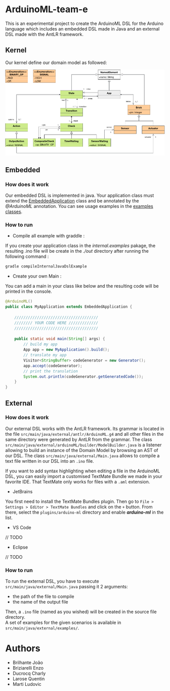 # ArduinoML-team-e
This is an experimental project to create the ArduinoML DSL for the Arduino language which includes
an embedded DSL made in Java and an external DSL made with the AntLR framework.  

## Kernel
Our kernel define our domain model as followed:

![UML domain model](./uml/Domain-model.png?raw=true)

## Embedded
### How does it work

Our embedded DSL is implemented in java.
Your application class must extend the [EmbeddedApplication](./src/main/java/internal/builders/EmbeddedApplication.java) class and be annotated by the _@ArduinoML_ annotation.
You can see usage examples in the [examples classes](./src/main/java/internal/examples/).

### How to run

- Compile all example with graddle :

If you create your application class in the _internal.examples_ pakage, the resulting .ino file will be create in the _./out_ directory after running the following command :
```sh 
gradle compileInternalJavaDslExample 
```

- Create your own Main :

You can add a main in your class like below and the resulting code will be printed in the console.
```java
@ArduinoML()
public class MyApplication extends EmbeddedApplication {

    /////////////////////////////////////
    //////// YOUR CODE HERE /////////////
    /////////////////////////////////////
    
    public static void main(String[] args) {
        // build my app
        App app = new MyApplication().build();
        // translate my app
        Visitor<StringBuffer> codeGenerator = new Generator();
        app.accept(codeGenerator);
        // print the translation
        System.out.println(codeGenerator.getGeneratedCode());
    }
} 
```
 
## External

### How does it work

Our external DSL works with the AntLR framework.
Its grammar is located in the file `src/main/java/external/antlr/ArduinoML.g4`
and all other files in the same directory were generated by AntLR from the grammar.
The class `src/main/java/external/arduinoML/builder/ModelBuilder.java` is a listener allowing to build an instance
of the Domain Model by browsing an AST of our DSL.
The class `src/main/java/external/Main.java` allows to compile a text file written in our DSL into an `.ino` file.  
  
If you want to add syntax highlighting when editing a file in the ArduinoML DSL,
you can easily import a customised TextMate Bundle we made in your favorite IDE.
That TextMate only works for files with a `.aml` extension.  

- JetBrains

You first need to install the TextMate Bundles plugin.
Then go to `File > Settings > Editor > TextMate Bundles` and click on the `+` button.
From there, select the `plugins/arduino-ml` directory and enable _**arduino-ml**_ in the list.

- VS Code

// TODO

- Eclipse

// TODO

### How to run

To run the external DSL, you have to execute `src/main/java/external/Main.java` passing it 2 arguments:

- the path of the file to compile
- the name of the output file

Then, a `.ino` file (named as you wished) will be created in the source file directory.  
A set of examples for the given scenarios is available in `src/main/java/external/examples/`.

# Authors
- Brilhante João
- Briziarelli Enzo
- Ducrocq Charly
- Larose Quentin
- Marti Ludovic

